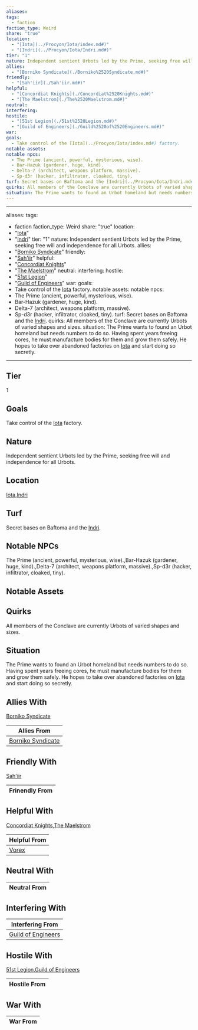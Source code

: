 ```yaml
---
aliases: 
tags:
  - faction
faction_type: Weird
share: "true"
location:
  - "[Iota](../Procyon/Iota/index.md#)"
  - "[Indri](../Procyon/Iota/Indri.md#)"
tier: "1"
nature: Independent sentient Urbots led by the Prime, seeking free will and independence for all Urbots.
allies:
  - "[Borniko Syndicate](./Borniko%2520Syndicate.md#)"
friendly:
  - "[Sah'iir](./Sah'iir.md#)"
helpful:
  - "[Concordiat Knights](./Concordiat%2520Knights.md#)"
  - "[The Maelstrom](./The%2520Maelstrom.md#)"
neutral: 
interfering: 
hostile:
  - "[51st Legion](./51st%2520Legion.md#)"
  - "[Guild of Engineers](./Guild%2520of%2520Engineers.md#)"
war: 
goals:
  - Take control of the [Iota](../Procyon/Iota/index.md#) factory.
notable assets: 
notable npcs:
  - The Prime (ancient, powerful, mysterious, wise).
  - Bar-Hazuk (gardener, huge, kind).
  - Delta-7 (architect, weapons platform, massive).
  - Sp-d3r (hacker, infiltrator, cloaked, tiny).
turf: Secret bases on Baftoma and the [Indri](../Procyon/Iota/Indri.md#).
quirks: All members of the Conclave are currently Urbots of varied shapes and sizes.
situation: The Prime wants to found an Urbot homeland but needs numbers to do so. Having spent years freeing cores, he must manufacture bodies for them and grow them safely. He hopes to take over abandoned factories on [Iota](../Procyon/Iota/index.md#) and start doing so secretly.
---
```

---
aliases:
tags:
  - faction
faction_type: Weird
share: "true"
location:
  - "[Iota](../Procyon/Iota/index.md#)"
  - "[Indri](../Procyon/Iota/Indri.md#)"
tier: "1"
nature: Independent sentient Urbots led by the Prime, seeking free will and independence for all Urbots.
allies:
  - "[Borniko Syndicate](./Borniko%2520Syndicate.md#)"
friendly:
  - "[Sah'iir](./Sah'iir.md#)"
helpful:
  - "[Concordiat Knights](./Concordiat%2520Knights.md#)"
  - "[The Maelstrom](./The%2520Maelstrom.md#)"
neutral:
interfering:
hostile:
  - "[51st Legion](./51st%2520Legion.md#)"
  - "[Guild of Engineers](./Guild%2520of%2520Engineers.md#)"
war:
goals:
  - Take control of the [Iota](../Procyon/Iota/index.md#) factory.
notable assets:
notable npcs:
  - The Prime (ancient, powerful, mysterious, wise).
  - Bar-Hazuk (gardener, huge, kind).
  - Delta-7 (architect, weapons platform, massive).
  - Sp-d3r (hacker, infiltrator, cloaked, tiny).
turf: Secret bases on Baftoma and the [Indri](../Procyon/Iota/Indri.md#).
quirks: All members of the Conclave are currently Urbots of varied shapes and sizes.
situation: The Prime wants to found an Urbot homeland but needs numbers to do so. Having spent years freeing cores, he must manufacture bodies for them and grow them safely. He hopes to take over abandoned factories on [Iota](../Procyon/Iota/index.md#) and start doing so secretly.
---
## Tier

1

## Goals

Take control of the [Iota](Procyon/Iota/Iota.md) factory.

## Nature

Independent sentient Urbots led by the Prime, seeking free will and independence for all Urbots.

## Location

[Iota](../Procyon/Iota/index.md.md#.md#.md#.md#.md#.md#),[Indri](../Procyon/Iota/Indri.md.md#.md#.md#.md#)

## Turf

Secret bases on Baftoma and the [Indri](Procyon/Iota/Indri.md).

## Notable NPCs

The Prime (ancient, powerful, mysterious, wise).,Bar-Hazuk (gardener, huge, kind).,Delta-7 (architect, weapons platform, massive).,Sp-d3r (hacker, infiltrator, cloaked, tiny).

## Notable Assets



## Quirks

All members of the Conclave are currently Urbots of varied shapes and sizes.

## Situation

The Prime wants to found an Urbot homeland but needs numbers to do so. Having spent years freeing cores, he must manufacture bodies for them and grow them safely. He hopes to take over abandoned factories on [Iota](Procyon/Iota/Iota.md) and start doing so secretly.

## Allies With

[Borniko Syndicate](./Borniko%2520Syndicate.md.md#.md#)

| Allies From                                          |
| ---------------------------------------------------- |
| [Borniko Syndicate](./Borniko%2520Syndicate.md.md#.md#) |


## Friendly With

[Sah'iir](./Sah'iir.md.md#.md#)

| Frinendly From |
| -------------- |


## Helpful With

[Concordiat Knights](./Concordiat%2520Knights.md.md#.md#),[The Maelstrom](./The%2520Maelstrom.md.md#.md#)

| Helpful From                 |
| ---------------------------- |
| [Vorex](./Vorex.md) |


## Neutral With




| Neutral From |
| ------------ |



## Interfering With




| Interfering From                                       |
| ------------------------------------------------------ |
| [Guild of Engineers](./Guild%2520of%2520Engineers.md.md#.md#) |



## Hostile With

[51st Legion](./51st%2520Legion.md.md#.md#),[Guild of Engineers](./Guild%2520of%2520Engineers.md.md#.md#)


| Hostile From |
| ------------ |



## War With



| War From |
| -------- |

